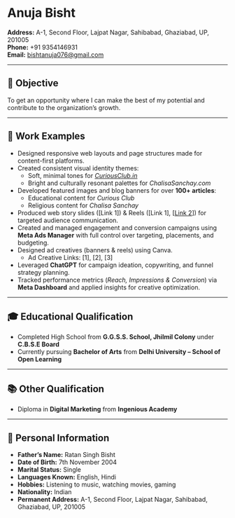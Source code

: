 # Anuja Bisht

**Address:** A-1, Second Floor, Lajpat Nagar, Sahibabad, Ghaziabad, UP, 201005  
**Phone:** +91 9354146931  
**Email:** bishtanuja076@gmail.com  

---

## 🎯 Objective

To get an opportunity where I can make the best of my potential and contribute to the organization’s growth.

---

## 💼 Work Examples

- Designed responsive web layouts and page structures made for content-first platforms.  
- Created consistent visual identity themes:
  - Soft, minimal tones for *[CuriousClub.in]([url](http://CuriousClub.in))*
  - Bright and culturally resonant palettes for *ChalisaSanchay.com*  
- Developed featured images and blog banners for over **100+ articles**:
  - Educational content for *Curious Club*
  - Religious content for *Chalisa Sanchay*  
- Produced web story slides ([Link 1]) & Reels ([Link 1], [[Link 2](url)]) for targeted audience communication.  
- Created and managed engagement and conversion campaigns using **Meta Ads Manager** with full control over targeting, placements, and budgeting.  
- Designed ad creatives (banners & reels) using Canva.  
  - Ad Creative Links: [1], [2], [3]  
- Leveraged **ChatGPT** for campaign ideation, copywriting, and funnel strategy planning.  
- Tracked performance metrics (*Reach, Impressions & Conversion*) via **Meta Dashboard** and applied insights for creative optimization.

---

## 🎓 Educational Qualification

- Completed High School from **G.G.S.S. School, Jhilmil Colony** under **C.B.S.E Board**  
- Currently pursuing **Bachelor of Arts** from **Delhi University – School of Open Learning**

---

## 📚 Other Qualification

- Diploma in **Digital Marketing** from **Ingenious Academy**

---

## 👤 Personal Information

- **Father’s Name:** Ratan Singh Bisht  
- **Date of Birth:** 7th November 2004  
- **Marital Status:** Single  
- **Languages Known:** English, Hindi  
- **Hobbies:** Listening to music, watching movies, gaming  
- **Nationality:** Indian  
- **Permanent Address:** A-1, Second Floor, Lajpat Nagar, Sahibabad, Ghaziabad, UP, 201005


